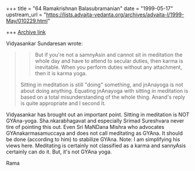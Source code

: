 +++
title = "64 Ramakrishnan Balasubramanian"
date = "1999-05-17"
upstream_url = "https://lists.advaita-vedanta.org/archives/advaita-l/1999-May/010229.html"

+++
[Archive link](https://lists.advaita-vedanta.org/archives/advaita-l/1999-May/010229.html)

Vidyasankar Sundaresan <vsundaresan at HOTMAIL.COM> wrote:

>>But if you're not a samnyAsin and cannot sit in meditation the whole
day and
>>have to attend to secular duties, then karma is inevitable. When you
perform
>>duties without any attachment, then it is karma yoga.
>
>Sitting in meditation is still "doing" something,
>and jnAnayoga is not about doing anything.
>Equating jnAnayoga with sitting in meditation is
>based on a total misunderstanding of the whole
>thing. Anand's reply is quite appropriate and I
>second it.

Vidyasankar has brought out an important point. Sitting in meditation
is NOT GYAna-yoga. Sha.nkarabhagavat and especially Srimad Sureshvara
never tire of pointing this out. Even Sri MaNDana Mishra who advocates
GYAnakarmasamuccaya and does not call meditating as GYAna. It should
be done (according to him) to stabilize GYAna. Note: I am simplifying
his views here. Meditating is certainly not classified as a karma and
sannyAsis certainly can do it. But, it's not GYAna yoga.

Rama

